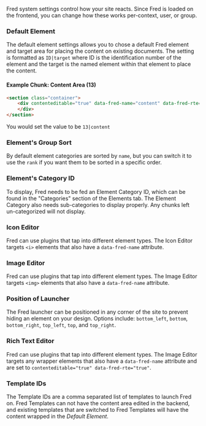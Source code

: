 Fred system settings control how your site reacts. Since Fred is loaded on the frontend, you can change how these works per-context, user, or group.

### Default Element

The default element settings allows you to chose a default Fred element and target area for placing the content on existing documents. The setting is formatted as `ID|target` where ID is the identification number of the element and the target is the named element within that element to place the content.

#### Example Chunk: Content Area (13)

```html
<section class="container">
    <div contenteditable="true" data-fred-name="content" data-fred-rte="true">
    </div>
</section>
```
You would set the value to be `13|content`


### Element's Group Sort

By default element categories are sorted by `name`, but you can switch it to use the `rank` if you want them to be sorted in a specific order.

### Element's Category ID

To display, Fred needs to be fed an Element Category ID, which can be found in the "Categories" section of the Elements tab. The Element Category also needs sub-categories to display properly. Any chunks left un-categorized will not display.

### Icon Editor

Fred can use plugins that tap into different element types. The Icon Editor targets `<i>` elements that also have a `data-fred-name` attribute.

### Image Editor

Fred can use plugins that tap into different element types. The Image Editor targets `<img>` elements that also have a `data-fred-name` attribute.

### Position of Launcher

The Fred launcher can be positioned in any corner of the site to prevent hiding an element on your design. Options include: `bottom_left`, `bottom`, `bottom_right`, `top_left`, `top`, and `top_right`.

### Rich Text Editor

Fred can use plugins that tap into different element types. The Image Editor targets any wrapper elements that also have a `data-fred-name` attribute and are set to `contenteditable="true" data-fred-rte="true"`.

### Template IDs

The Template IDs are a comma separated list of templates to launch Fred on. Fred Templates can not have the content area edited in the backend, and existing templates that are switched to Fred Templates will have the content wrapped in the *Default Element*.
